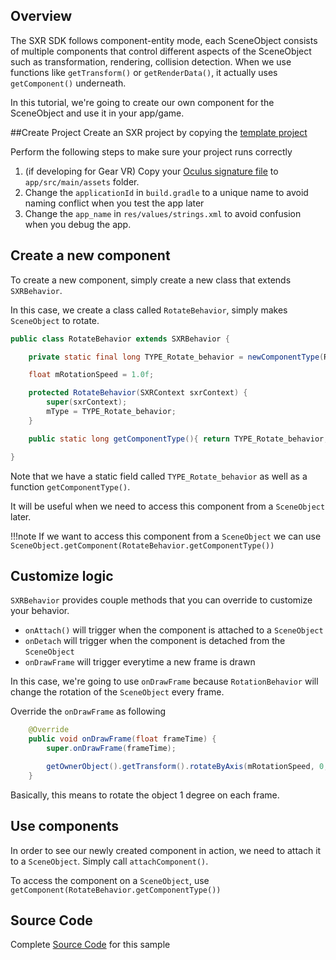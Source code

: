 ## Overview

The SXR SDK follows component-entity mode, each SceneObject consists of multiple components that control different aspects of the SceneObject such as transformation, rendering, collision detection. When we use functions like `getTransform()` or `getRenderData()`, it actually uses `getComponent()` underneath.

In this tutorial, we're going to create our own component for the SceneObject and use it in your app/game.

##Create Project
Create an SXR project by copying the [template project](https://github.com/sxrsdk/sxrsdk-demos/tree/master/template/SXRApplication) 

Perform the following steps to make sure your project runs correctly

1. (if developing for Gear VR) Copy your [Oculus signature file](https://developer.oculus.com/osig/) to `app/src/main/assets` folder.
1. Change the `applicationId` in `build.gradle` to a unique name to avoid naming conflict when you test the app later
1. Change the `app_name` in `res/values/strings.xml` to avoid confusion when you debug the app.

## Create a new component
To create a new component, simply create a new class that extends `SXRBehavior`.

In this case, we create a class called `RotateBehavior`, simply makes `SceneObject` to rotate.

```java
public class RotateBehavior extends SXRBehavior {

    private static final long TYPE_Rotate_behavior = newComponentType(RotateBehavior.class);

    float mRotationSpeed = 1.0f;

    protected RotateBehavior(SXRContext sxrContext) {
        super(sxrContext);
        mType = TYPE_Rotate_behavior;
    }

    public static long getComponentType(){ return TYPE_Rotate_behavior;}

}
```

Note that we have a static field called `TYPE_Rotate_behavior` as well as a function `getComponentType()`.

It will be useful when we need to access this component from a `SceneObject` later.

!!!note
    If we want to access this component from a `SceneObject` we can use `SceneObject.getComponent(RotateBehavior.getComponentType())`

## Customize logic
`SXRBehavior` provides couple methods that you can override to customize your behavior.

* `onAttach()` will trigger when the component is attached to a `SceneObject`
* `onDetach` will trigger when the component is detached from the `SceneObject`
* `onDrawFrame` will trigger everytime a new frame is drawn

In this case, we're going to use `onDrawFrame` because `RotationBehavior` will change the rotation of the `SceneObject` every frame.

Override the `onDrawFrame` as following
```java
    @Override
    public void onDrawFrame(float frameTime) {
        super.onDrawFrame(frameTime);

        getOwnerObject().getTransform().rotateByAxis(mRotationSpeed, 0,1,0);
    }
```

Basically, this means to rotate the object 1 degree on each frame.

## Use components

In order to see our newly created component in action, we need to attach it to a `SceneObject`. Simply call `attachComponent()`.

To access the component on a `SceneObject`, use `getComponent(RotateBehavior.getComponentType())`

## Source Code
Complete [Source Code](https://github.com/nitosan/sxrsdk-samples/tree/master/sample_billboard) for this sample 
